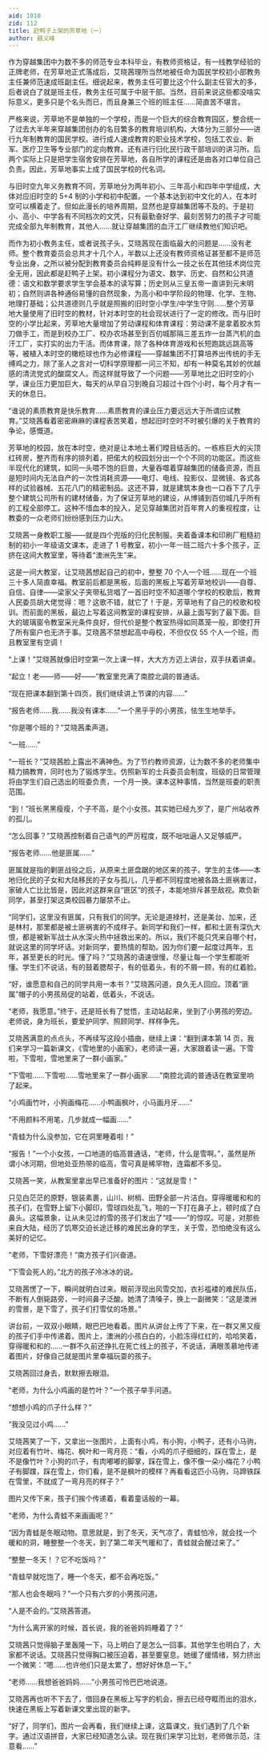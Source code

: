 ```yaml
---
aid: 1010
zid: 112
title: 赶鸭子上架的芳草地（一）
author: 聂义峰
---
```


作为穿越集团中为数不多的师范专业本科毕业，有教师资格证，有一线教学经验的正牌老师，在芳草地正式落成后，艾晓茜理所当然地被任命为国民学校初小部教务主任兼师范速成班副主任。细说起来，教务主任可要比这个什么副主任官大的多，后者说白了就是班主任，教务主任可属于中层干部。当然，目前来说这些都没啥实际意义，更多只是个名头而已，而且身兼三个班的班主任……简直苦不堪言。

严格来说，芳草地不是单独的一个学校，而是一个巨大的综合教育园区，整合统一了过去大半年来穿越集团创办的名目繁多的教育培训机构，大体分为三部分——进行九年制教育的国民学校。进行成人速成教育的职业技术学校，包括工农业、新军、医疗卫生等专业部门的定向教育。还有进行归化民行政干部培训的讲习所。后两个实际上只是把学生宿舍安排在芳草地，各自所学的课程还是由各对口单位自己负责。因此，芳草地事实上成了国民学校的代名词。

与旧时空九年义务教育不同，芳草地分为两年初小、三年高小和四年中学组成，大体对应旧时空的 5+4 制的小学和初中配置。一个基本达到初中文化的人，在本时空可以横着走了。但如此漫长的培养周期，显然也是穿越集团等不及的。于是初小、高小、中学各有不同档次的文凭，只有最勤奋好学、最刻苦努力的孩子才可能完成全部九年制教育，其他人……就让穿越集团的血汗工厂继续教他们知识吧。

而作为初小教务主任，或者说孩子头，艾晓茜现在面临最大的问题是……没有老师。整个教育委员会总共才十几个人，半数以上还没有教师资格证甚至都不是师范专业出身，之所以被分配到教育委员会纯粹是没有什么一技之长在其他技术岗位完全无用，因此都是赶鸭子上架。初小课程分为语文、数学、历史、自然和公共道德：语文和数学要求学生学会基本的读写算；历史则从三皇五帝一直讲到元末明初；自然则讲各种通俗易懂的自然现象，为高小和中学阶段的物理、化学、生物、地理打基础；公共道德则几乎就是照搬的旧时空小学生/中学生守则……整个芳草地大量使用了旧时空的教材，针对本时空的社会现状进行了一定的修改。而与旧时空的小学比起来，芳草地大量增加了劳动课程和体育课程：劳动课不是拿着胶水剪刀做手工，而是到校办工厂、校办农场甚至到百仞城那隔三差五炸一台蒸汽机的血汗工厂，实打实的出力干活。而体育课，除了各种体育游戏和长短跑跳远跳高等等，被植入本时空的橄榄球也作为必修课程——穿越集团不打算培养出传统的手无缚鸡之力，除了圣人之言对一切科学原理都一问三不知，却有一种莫名其妙的优越感的清流党式的酸腐文人。而这样就导致了一个问题——芳草地比之旧时空的小学，课业压力更加巨大，每天的从早自习到晚自习超过十四个小时，每个月才有一天的休息日。

“谁说的素质教育是快乐教育……素质教育的课业压力要远远大于所谓应试教育。”艾晓茜看着密密麻麻的课程表苦笑着，想起旧时空时不时被引爆的关于教育的争论，感慨道。

芳草地的校园，放在本时空，绝对是让本地土著们瞠目结舌的。一栋栋巨大的尖顶红砖房，整齐而有序的排列着，把偌大的校园划分出一个个不同的功能区。而这些半现代化的建筑，如同一头喂不饱的巨兽，大量吞噬着穿越集团的储备资源，而且是短时间内无法自产的一次性消耗资源——电灯、电线、投影仪、显微镜、各式各样的试验器械、五花八门的精密制品。这还不算，就是建筑本身也一口吞下了几乎整个建筑公司所有的建材储备，为了保证芳草地的建设，从博铺到百仞城几乎所有的工程全部停工。这种不惜血本的投入，足见穿越集团对百年育人的重视程度，让教委的一众老师们纷纷感到压力山大。

艾晓茜一身教职工服——就是四个兜版的归化民制服。夹着备课本和印刷厂粗糙初制的初小一年级语文课本，走进了 1 号教室，初小一年一班二班六十多个孩子，正挤在这间大教室里，等待着“澳洲先生”来。

这是一间大教室，让艾晓茜想起自己的初中，整整 70 个人一个班……现在一个班三十多人简直幸福。教室前后都是黑板，后面的黑板上写着芳草地校训——自尊、自信、自律——梁家父子夹带私货唱了一首旧时空不知道哪个学校的校歌后，教育人民委员胡大佬觉得：嗯？这歌不错，就它了！于是，芳草地有了自己的校歌和校训。而前面的黑板，最边上写着这间教室的课程安排，从最上面写到了最下面。巨大的玻璃窗令教室采光条件良好，但代价是整个教室热得如同蒸笼一般，即使打开了所有窗户也无济于事。艾晓茜不禁想起高中母校，不但仅仅 55 个人一个班，而且教室里有空调！

“上课！”艾晓茜就像旧时空第一次上课一样，大大方方迈上讲台，双手扶着讲桌。

“起立！老——师——好——”教室里充满了南腔北调的普通话。

“现在把课本翻到第十四页，我们继续讲上节课的内容……”

“报告老师……我……我没有课本……”一个黑乎乎的小男孩，怯生生地举手。

“你是哪个班的？”艾晓茜柔声道。

“一班……”

“一班长？”艾晓茜脸上露出不满神色。为了节约教师资源，让为数不多的老师集中精力搞教育，同时也为了锻炼学生。仿照新军的士兵委员会制度，班级的日常管理将由学生们自己选出的班委负责，一个月一换。课本这种事情，当然是班委的职责范围。

“到！”班长黑黑瘦瘦，个子不高，是个小女孩。其实她已经九岁了，是广州站收养的孤儿。

“怎么回事？”艾晓茜控制着自己语气的严厉程度，既不咄咄逼人又足够威严。

“报告老师……他是匪属……”

匪属就是指的剿匪战役之后，从原来土匪盘踞的地区来的孩子。学生的主体——本地归化民的子女和大陆移民的子女与孤儿，几乎都不同程度地被各路土匪祸害过，家破人亡比比皆是，因此对这群来自“匪区”的孩子，本能地排斥甚至敌视。欺负新同学，甚至打架这类校园暴力屡禁不止。

“同学们，这里没有匪属，只有我们的同学。无论是道禄村，还是美台、加来，还是林村，那里都是被土匪祸害的不成样子。新同学和我们一样，都和土匪有深仇大恨，都是被新军战士从水深火热中拯救出来的。所以，我们不能只凭来自哪个村，就说这里的同学坏话。对新同学，要热情的帮助。因为你们要一起度过两年，五年，甚至更长的时光。懂了吗？”艾晓茜的语速很慢，尽量让每一个学生都能听懂。学生们不说话，有的鼓着腮帮子，有的低着头，有的不屑一顾，有的红着脸。

“好，谁愿意和自己的同学共用一本书？”艾晓茜问道，良久无人回应。顶着“匪属”帽子的小男孩局促的站着，低着头，不说话。

“老师，我愿意。”终于，还是班长有了觉悟，主动站起来，坐到了小男孩的旁边。老师说，身为班长，要爱护同学、照顾同学、样样争先。

艾晓茜满意的点点头，不再续写这段小插曲，继续上课：“翻到课本第 14 页，我们来学习一篇新课文，《雪地里的小画家》，老师读一遍，大家跟着读一遍。下雪啦，下雪啦，雪地里来了一群小画家。”

“下雪啦……下雪啦……雪地里来了一群小画家……”南腔北调的普通话在教室里响了起来。

“小鸡画竹叶，小狗画梅花……小鸭画枫叶，小马画月牙……”

“不用颜料不用笔，几步就成一幅画……”

“青蛙为什么没参加，它在洞里睡着啦！”

“报告！”一个小女孩，一口地道的临高普通话，“老师，什么是雪啊。”，虽然是所谓小冰河期，但地处亚热带的临高，雪可真是稀罕物，连霜都不多见。

艾晓茜一笑，从教案里拿出早已准备好的图片：“这就是雪！”

只见白茫茫的原野，银装素裹，山川、树梢、田野全部一片洁白。穿得暖暖和和的孩子们，在雪野上留下小脚印，雪球四处乱飞，啪的一下打在鼻子上，顿时成了白鼻头。这幅景象，让从未见过的雪的孩子们发出了“哇——”的惊叹。可是，对那些来自大陆，经历了饥寒交迫长途迁移的难民出身的学生，关于雪，恐怕绝没有这么美好的记忆。

“老师，下雪好漂亮！”南方孩子们兴奋道。

“下雪会死人的。”北方的孩子冷冰冰的说。

艾晓茜愣了一下，瞬间就明白过来。眼前浮现出风雪交加，衣衫褴褛的难民队伍，不断有人倒毙路旁，一时间鼻子泛酸。她清了清嗓子，换上一副微笑：“这是澳洲的雪景，是下雪了，孩子们打雪仗的场景。”

讲台前，一双双小眼睛，眼巴巴地看着。图片从讲台上传了下来，在一群又黑又瘦的孩子们手中传递着。图片上，澳洲的小孩白白的，小脸冻得红红的，哈哈笑着，穿得暖和和的……一群不久前还挣扎在死亡线上的孩子，不说话，满眼羡慕地传递着图片，好像自己就是图片里幸福玩耍的孩子。

艾晓茜回过身去，默默擦去眼泪。

“老师，为什么小鸡画的是竹叶？”一个孩子举手问道。

“想想小鸡的爪子什么样？”

“我没见过小鸡……”

艾晓茜笑了一下，又拿出一张图片，上面有小鸡，有小狗，小鸭子，还有小马驹，对应着有竹叶、梅花、枫叶和一弯月亮：“看，小鸡的爪子细细的，踩在雪上，是不是像竹叶？小狗的爪子，有肉嘟嘟的脚掌，踩在雪上，像不像一朵小梅花？小鸭子有脚蹼，踩在雪上，你们看，是不是枫叶的模样？再看看这匹小马驹，马蹄铁踩在雪里，不就成了一弯月亮的样子？”

图片又传下来，孩子们挨个传递着，看着童话般的一幕。

“老师，为什么青蛙不来画画呢？”

“因为青蛙是冬眠动物。意思就是，到了冬天，天气凉了，青蛙怕冷，就会找一个暖和的洞，睡整整一个冬天，到了第二年天气暖和了，青蛙就会醒过来了。”

“整整一冬天！？它不吃饭吗？”

“青蛙早就吃饱了，睡一个冬天，都不会再吃饭。”

“那人也会冬眠吗？”一个只有六岁的小男孩问道。

“人是不会的。”艾晓茜答道。

“为什么离开家的时候，首长说，我的爸爸妈妈睡着了？”

艾晓茜只觉得脑子里轰隆一下，马上明白了是怎么一回事。其他学生也明白了，大家都不说话。艾晓茜只觉得胸口被压迫着，甚至要窒息。她缓了缓情绪，努力挤出一个微笑：“嗯……也许他们只是太累了，想好好休息一下。”

“老师……我想爸爸妈妈……”小男孩可怜巴巴地说道。

艾晓茜再也听不下去了，借回身在黑板上写字的机会，擦去已经夺眶而出的泪水，快速在黑板上写着新课文里出现的新字。

“好了，同学们，图片一会再看，我们继续上课，这篇课文，我们遇到了几个新字。通过汉语拼音，大家已经知道怎么读。现在我们来学习比划，老师做示范，注意看……”
